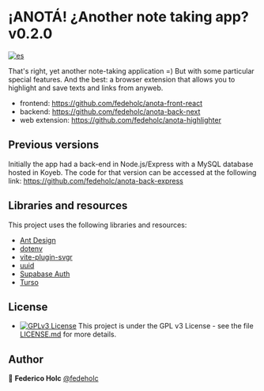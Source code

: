 # ¡ANOTÁ! ¿Another note taking app? v0.2.0

[![es](https://img.shields.io/badge/lang-es-yellow.svg)](https://github.com/fedeholc/anota-front-react/blob/main/README.es.md)

That's right, yet another note-taking application =)
But with some particular special features. And the best: a browser extension that allows you to highlight and save texts and links from anyweb.

- frontend: <https://github.com/fedeholc/anota-front-react>
- backend: <https://github.com/fedeholc/anota-back-next>
- web extension: <https://github.com/fedeholc/anota-highlighter>

## Previous versions

Initially the app had a back-end in Node.js/Express with a MySQL database hosted in Koyeb. The code for that version can be accessed at the following link: <https://github.com/fedeholc/anota-back-express>

## Libraries and resources

This project uses the following libraries and resources:

- [Ant Design](https://www.npmjs.com/package/antd)
- [dotenv](https://www.npmjs.com/package/dotenv)
- [vite-plugin-svgr](https://www.npmjs.com/package/vite-plugin-svgr)
- [uuid](https://www.npmjs.com/package/uuid)
- [Supabase Auth](https://supabase.com/docs/guides/auth)
- [Turso](https://turso.tech/)

## License

- [![GPLv3 License](https://img.shields.io/badge/License-GPL%20v3-yellow.svg)](https://opensource.org/licenses/) This project is under the GPL v3 License - see the file [LICENSE.md](LICENSE.md) for more details.

## Author

👤 **Federico Holc** [@fedeholc](https://github.com/fedeholc)
